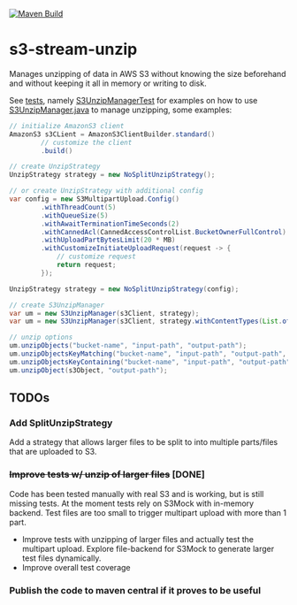[![Maven Build](https://github.com/nejckorasa/s3-stream-unzip/actions/workflows/maven.yml/badge.svg)](https://github.com/nejckorasa/s3-stream-unzip/actions/workflows/maven.yml)

# s3-stream-unzip

Manages unzipping of data in AWS S3 without knowing the size beforehand and without keeping it all in memory or writing to disk.

See [tests](src/test/java/com/github/nejckorasa/s3), namely [S3UnzipManagerTest](src/test/java/com/github/nejckorasa/s3/S3UnzipManagerTest.java) for examples on how to
use [S3UnzipManager.java](src/main/java/com/github/nejckorasa/s3/unzip/S3UnzipManager.java) to manage unzipping, some examples:

```java
// initialize AmazonS3 client
AmazonS3 s3CLient = AmazonS3ClientBuilder.standard()
        // customize the client
        .build()

// create UnzipStrategy
UnzipStrategy strategy = new NoSplitUnzipStrategy();

// or create UnzipStrategy with additional config
var config = new S3MultipartUpload.Config()
        .withThreadCount(5)
        .withQueueSize(5)
        .withAwaitTerminationTimeSeconds(2)
        .withCannedAcl(CannedAccessControlList.BucketOwnerFullControl)
        .withUploadPartBytesLimit(20 * MB)
        .withCustomizeInitiateUploadRequest(request -> {
            // customize request
            return request;
        });

UnzipStrategy strategy = new NoSplitUnzipStrategy(config);

// create S3UnzipManager
var um = new S3UnzipManager(s3Client, strategy);
var um = new S3UnzipManager(s3Client, strategy.withContentTypes(List.of("application/zip"));

// unzip options
um.unzipObjects("bucket-name", "input-path", "output-path");
um.unzipObjectsKeyMatching("bucket-name", "input-path", "output-path", ".*\\.zip");
um.unzipObjectsKeyContaining("bucket-name", "input-path", "output-path", "-part-of-object-");
um.unzipObject(s3Object, "output-path");
```

## TODOs

### Add SplitUnzipStrategy

Add a strategy that allows larger files to be split to into multiple parts/files that are uploaded to S3.

### ~~Improve tests w/ unzip of larger files~~ [DONE]

Code has been tested manually with real S3 and is working, but is still missing tests. At the moment tests rely on S3Mock with in-memory
backend. Test files are too small to trigger multipart upload with more than 1 part.

- Improve tests with unzipping of larger files and actually test the multipart upload. Explore file-backend for S3Mock to generate larger
  test files dynamically.
- Improve overall test coverage

### Publish the code to maven central if it proves to be useful
